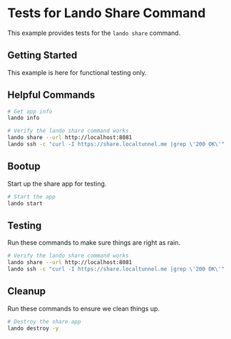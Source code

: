 Tests for Lando Share Command
=============================

This example provides tests for the `lando share` command.

Getting Started
---------------

This example is here for functional testing only.

Helpful Commands
----------------

```bash
# Get app info
lando info

# Verify the lando share command works
lando share --url http://localhost:8081
lando ssh -c "curl -I https://share.localtunnel.me |grep \'200 OK\'"
```

Bootup
------

Start up the share app for testing.

```bash
# Start the app
lando start
```

Testing
-------

Run these commands to make sure things are right as rain.

```bash
# Verify the lando share command works
lando share --url http://localhost:8081
lando ssh -c "curl -I https://share.localtunnel.me |grep \'200 OK\'"
```

Cleanup
-------

Run these commands to ensure we clean things up.

```bash
# Destroy the share app
lando destroy -y
```
